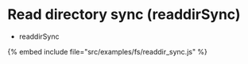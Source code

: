 # Read directory sync (readdirSync)

* readdirSync

{% embed include file="src/examples/fs/readdir_sync.js" %}


